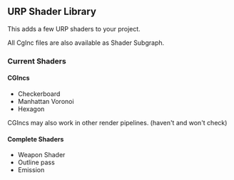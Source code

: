 ﻿## URP Shader Library
This adds a few URP shaders to your project.

All CgInc files are also available as Shader Subgraph.

### Current Shaders
#### CGIncs
- Checkerboard
- Manhattan Voronoi
- Hexagon

CGIncs may also work in other render pipelines. (haven't and won't check)

#### Complete Shaders
- Weapon Shader
- Outline pass
- Emission